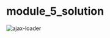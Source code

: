 # module_5_solution
![ajax-loader](https://user-images.githubusercontent.com/96676334/148648280-2692c3f8-11d2-4929-bbff-3c5fa762fe0f.gif)
